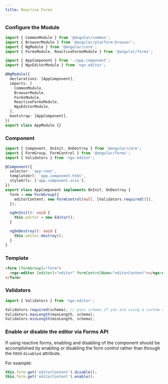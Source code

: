 ```yaml
---
title: Reactive Forms
---
```


### Configure the Module

```ts
import { CommonModule } from '@angular/common';
import { BrowserModule } from '@angular/platform-browser';
import { NgModule } from '@angular/core';
import { FormsModule, ReactiveFormsModule } from '@angular/forms';

import { AppComponent } from './app.component';
import { NgxEditorModule } from 'ngx-editor';

@NgModule({
  declarations: [AppComponent],
  imports: [
    CommonModule,
    BrowserModule,
    FormsModule,
    ReactiveFormsModule,
    NgxEditorModule,
  ],
  bootstrap: [AppComponent],
})
export class AppModule {}
```

### Component

```ts title="app.component.ts"
import { Component, OnInit, OnDestroy } from '@angular/core';
import { FormGroup, FormControl } from '@angular/forms';
import { Validators } from 'ngx-editor';

@Component({
  selector: 'app-root',
  templateUrl: 'app.component.html',
  styleUrls: ['app.component.scss'],
})
export class AppComponent implements OnInit, OnDestroy {
  form = new FormGroup({
    editorContent: new FormControl(null, [Validators.required()]),
  });

  ngOnInit(): void {
    this.editor = new Editor();
  }

  ngOnDestroy(): void {
    this.editor.destroy();
  }
}
```

### Template

```html title="app.component.html"
<form [formGroup]="form">
  <ngx-editor [editor]="editor" formControlName="editorContent"></ngx-editor>
</form>
```

### Validators

```ts
import { Validators } from 'ngx-editor';

Validators.required(schema); // pass schema if you are using a custom schema else leave it empty
Validators.maxLength(maxLength, schema);
Validators.minLength(minLength, schema);
```

### Enable or disable the editor via Forms API

If using reactive forms, enabling and disabling of the component should be accomplished by enabling or disabling the form control
rather than through the html `disabled` attribute.

For example:

```ts
this.form.get('editorContent').disable();
this.form.get('editorContent').enable();
```
